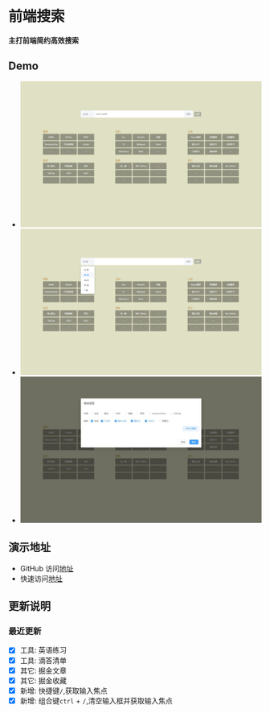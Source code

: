 # 前端搜索

**主打前端简约高效搜索**

## Demo

- ![demo1](./public/image/demo1.jpeg)
- ![demo2](./public/image/demo2.png)
- ![demo3](./public/image/demo3.jpeg)

## 演示地址

- GitHub 访问[地址](https://liudewa888.github.io/)
- 快速访问[地址](http://liudewa.cc/nav)

## 更新说明

### 最近更新

- [x] 工具: 英语练习
- [x] 工具: 滴答清单
- [x] 其它: 掘金文章
- [x] 其它: 掘金收藏
- [x] 新增: 快捷键`/`,获取输入焦点
- [x] 新增: 组合键`ctrl` + `/`,清空输入框并获取输入焦点
